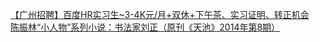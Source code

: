   
[【广州招聘】百度HR实习生~3-4K元/月+双休+下午茶、实习证明、转正机会](http://www.dianyue.me/archives/230/lsfl8mthffn9iwhi/)  
[陈振林“小人物”系列小说：书法家刘正（原刊《天池》2014年第8期）](http://www.dianyue.me/archives/227/hxe30ghtfdt9qw04/)